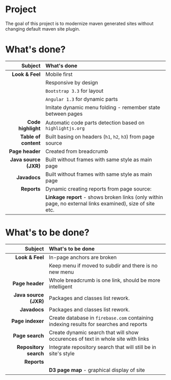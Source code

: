 # Project

The goal of this project is to modernize maven generated sites without changing
default maven site plugin.

# What's done?

| Subject                  | What's done                                                 |
| --------------------:    | :---------------------------------------------------------- |
| **Look & Feel**          | Mobile first                                                |
|                          | Responsive by design                                        |
|                          | `Bootstrap 3.3` for layout                                  |
|                          | `Angular 1.3` for dynamic parts                             |
|                          | Imitate dynamic menu folding - remember state between pages |
| **Code highlight**       | Automatic code parts detection based on `highlightjs.org`   |
| **Table of content**     | Built basing on headers (`h1`, `h2`, `h3`) from page source |
| **Page header**          | Created from breadcrumb                                     |
| **Java source (JXR)**    | Built without frames with same style as main page           |
| **Javadocs**             | Built without frames with same style as main page           |
| **Reports**              | Dynamic creating reports from page source:                  |
|                          | **Linkage report** - shows broken links (only within page, no external links examined), size of site etc. |

# What's to be done?

| Subject                  | What's to be done                                           |
| --------------------:    | :---------------------------------------------------------- |
| **Look & Feel**          | In-page anchors are broken                                  |
|                          | Keep menu if moved to subdir and there is no new menu       |
| **Page header**          | Whole breadcrumb is one link, should be more intelligent    |
| **Java source (JXR)**    | Packages and classes list rework.                           |
| **Javadocs**             | Packages and classes list rework.                           |
| **Page indexer**         | Create database in `firebase.com` containing indexing results for searches and reports |
| **Page search**          | Create dynamic search that will show occurences of text in whole site with links |
| **Repository search**    | Integrate repository search that will still be in site's style |
| **Reports**              |                                                             |
|                          | **D3 page map** - graphical display of site                 |
